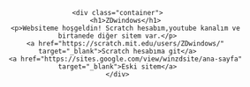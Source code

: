 
<html lang="tr">
<head>
    <meta charset="UTF-8">
    <meta name="viewport" content="width=device-width, initial-scale=1.0">
    <title>Websitem!</title>
    <style>
        body {
            font-family: Arial, sans-serif;
            text-align: center;
            margin: 50px;
        }
        .container {
            max-width: 600px;
            margin: auto;
            padding: 20px;
            border: 2px solid #333;
            border-radius: 10px;
            box-shadow: 3px 3px 10px rgba(0,0,0,0.1);
        }
        h1 {
            color: #32b7ff;
        }
        a {
            display: inline-block;
            padding: 10px 20px;
            margin-top: 20px;
            font-size: 18px;
            color: white;
            background-color: #32b7ff;
            text-decoration: none;
            border-radius: 5px;
        }
        a:hover {
            background-color: #286ccc;
        }
    </style>
</head>
<body>

    <div class="container">
        <h1>ZDwindows</h1>
        <p>Websiteme hoşgeldin! Scratch hesabım,youtube kanalım ve birtanede diğer sitem var.</p>
        <a href="https://scratch.mit.edu/users/ZDwindows/" target="_blank">Scratch hesabıma git</a>
        <a href="https://sites.google.com/view/winzdsite/ana-sayfa" target="_blank">Eski sitem</a>
    </div>

</body>
</html>

